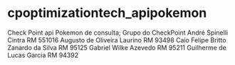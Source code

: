# cpoptimizationtech_apipokemon
Check Point api Pokemon de consulta;
Grupo do CheckPoint
André Spinelli Cintra RM 551016
Augusto de Oliveira Laurino RM 93498
Caio Felipe Britto Zanardo da Silva RM 95125
Gabriel Wilke Azevedo RM 95211
Guilherme de Lucas Garcia RM 94392
